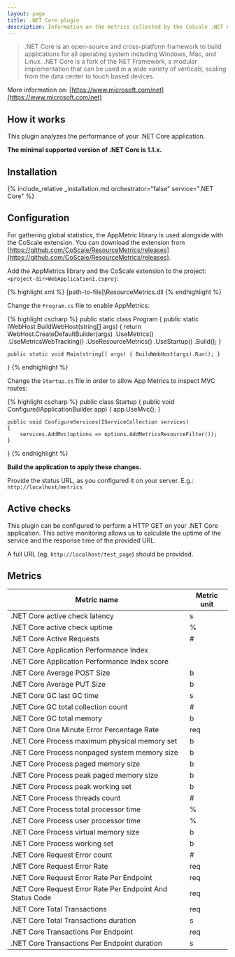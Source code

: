 ```yaml
---
layout: page
title: .NET Core plugin
description: Information on the metrics collected by the CoScale .NET Core plugin.
---
```


> .NET Core is an open-source and cross-platform framework to build applications for all operating system including Windows, Mac, and Linux. .NET Core is a fork of the NET Framework, a modular implementation that can be used in a wide variety of verticals, scaling from the data center to touch based devices.

More information on: [https://www.microsoft.com/net](https://www.microsoft.com/net)

## How it works

This plugin analyzes the performance of your .NET Core application.

**The minimal supported version of .NET Core is 1.1.x.**

## Installation

{% include_relative _installation.md orchestrator="false" service=".NET Core" %}

## Configuration

For gathering global statistics, the AppMetric library is used alongside with the CoScale extension. You can download the extension from [https://github.com/CoScale/ResourceMetrics/releases](https://github.com/CoScale/ResourceMetrics/releases).

Add the AppMetrics library and the CoScale extension to the project: `<project-dir>WebApplication1.csproj`:

{% highlight xml %}
<ItemGroup>
    <PackageReference Include="App.Metrics.AspNetCore.Mvc" Version="2.0.0-alpha" />
    <PackageReference Include="App.Metrics.AspNetCore.Tracking" Version="2.0.0-alpha" />
    <Reference Include="ResourceMetrics">
        <HintPath>[path-to-file]\ResourceMetrics.dll</HintPath>
    </Reference>
</ItemGroup>
{% endhighlight %}

Change the `Program.cs` file to enable AppMetrics:

{% highlight cscharp %}
public static class Program
{
    public static IWebHost BuildWebHost(string[] args)
    {
        return WebHost.CreateDefaultBuilder(args)
                .UseMetrics()
                .UseMetricsWebTracking()
                .UseResourceMetrics()
                .UseStartup<Startup>()
                .Build();
    }

    public static void Main(string[] args) { BuildWebHost(args).Run(); }
}
{% endhighlight %}

Change the `Startup.cs` file in order to allow App Metrics to inspect MVC routes:

{% highlight cscharp %}
public class Startup
{
    public void Configure(IApplicationBuilder app)
    {
        app.UseMvc();
    }

    public void ConfigureServices(IServiceCollection services)
    {
        services.AddMvc(options => options.AddMetricsResourceFilter());
    }
}
{% endhighlight %}

**Build the application to apply these changes.**

Provide the status URL, as you configured it on your server.
E.g.: `http://localhost/metrics`

## Active checks

This plugin can be configured to perform a HTTP GET on your .NET Core application. This active monitoring allows us to calculate the uptime of the service and the response time of the provided URL.

A full URL (eg. `http://localhost/test_page`) should be provided.

## Metrics

| Metric name                                               | Metric unit |
|-----------------------------------------------------------|-------------|
| .NET Core active check latency                            | s           |
| .NET Core active check uptime                             | %           |
| .NET Core Active Requests                                 | #           |
| .NET Core Application Performance Index                   |             |
| .NET Core Application Performance Index score             |             |
| .NET Core Average POST Size                               | b           |
| .NET Core Average PUT Size                                | b           |
| .NET Core GC last GC time                                 | s           |
| .NET Core GC total collection count                       | #           |
| .NET Core GC total memory                                 | b           |
| .NET Core One Minute Error Percentage Rate                | req         |
| .NET Core Process maximum physical memory set             | b           |
| .NET Core Process nonpaged system memory size             | b           |
| .NET Core Process paged memory size                       | b           |
| .NET Core Process peak paged memory size                  | b           |
| .NET Core Process peak working set                        | b           |
| .NET Core Process threads count                           | #           |
| .NET Core Process total processor time                    | %           |
| .NET Core Process user processor time                     | %           |
| .NET Core Process virtual memory size                     | b           |
| .NET Core Process working set                             | b           |
| .NET Core Request Error count                             | #           |
| .NET Core Request Error Rate                              | req         |
| .NET Core Request Error Rate Per Endpoint                 | req         |
| .NET Core Request Error Rate Per Endpoint And Status Code | req         |
| .NET Core Total Transactions                              | req         |
| .NET Core Total Transactions duration                     | s           |
| .NET Core Transactions Per Endpoint                       | req         |
| .NET Core Transactions Per Endpoint duration              | s           |
